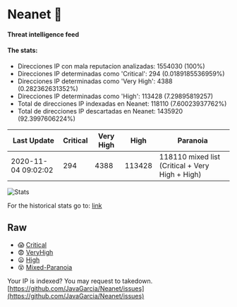 # Neanet :hocho:
#### Threat intelligence feed
#### The stats:

- Direcciones IP con mala reputacion analizadas: 1554030 (100%)
- Direcciones IP determinadas como 'Critical':  294 (0.0189185536959%)
- Direcciones IP determinadas como 'Very High':  4388 (0.282362631352%)
- Direcciones IP determinadas como 'High':  113428 (7.29895819257)
- Total de direcciones IP indexadas en Neanet:  118110 (7.60023937762%)
- Total de direcciones IP descartadas en Neanet:  1435920 (92.3997606224%)

| Last Update | Critical | Very High | High | Paranoia |
| --- | --- | --- | --- | --- |
| 2020-11-04 09:02:02 | 294 | 4388 | 113428 | 118110 mixed list (Critical + Very High + High)|

![Stats](https://docs.google.com/spreadsheets/d/e/2PACX-1vSnaNMIXVabIpDJjufMlzH7poXnshF3mgd8Is1g9ytUEzVsP5my4Trn8f-xkoLLQ38xpL3HtmUexLo6/pubchart?oid=501124687&format=image)

For the historical stats go to: [link](/stats.csv)
## Raw
- :scream: [Critical](https://raw.githubusercontent.com/JavaGarcia/Neanet/master/blacklists/neanet_critical.txt)
- :fearful: [VeryHigh](https://raw.githubusercontent.com/JavaGarcia/Neanet/master/blacklists/neanet_veryHigh.txtt)
- :frowning: [High](https://raw.githubusercontent.com/JavaGarcia/Neanet/master/blacklists/neanet_high.txt)
- :dizzy_face: [Mixed-Paranoia](https://raw.githubusercontent.com/JavaGarcia/Neanet/master/blacklists/neanet_all.txt)


Your IP is indexed? You may request to takedown. [https://github.com/JavaGarcia/Neanet/issues](https://github.com/JavaGarcia/Neanet/issues)




































































































































































































































































































































































































































































































































































































































































































































































































































































































































































































































































































































































































































































































































































































































































































































































































































































































































































































































































































































































